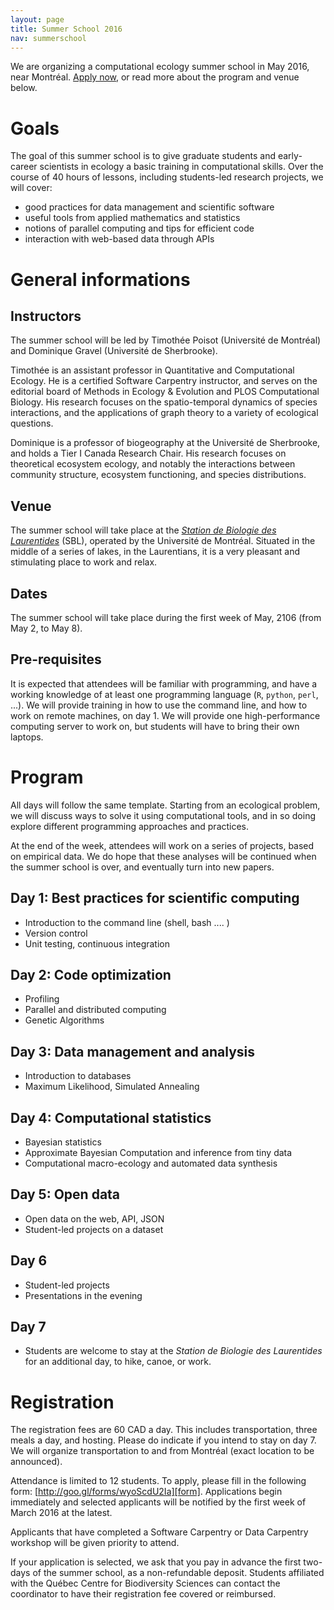 ```yaml
---
layout: page
title: Summer School 2016
nav: summerschool
---
```


We are organizing a computational ecology summer school in May 2016, near
Montréal. [Apply now][form], or read more about the program and venue below.

# Goals

The goal of this summer school is to give graduate students and early-career
scientists in ecology a basic training in computational skills. Over the
course of 40 hours of lessons, including students-led research projects,
we will cover:

- good practices for data management and scientific software
- useful tools from applied mathematics and statistics
- notions of parallel computing and tips for efficient code
- interaction with web-based data through APIs

# General informations

## Instructors

The summer school will be led by Timothée Poisot (Université de Montréal)
and Dominique Gravel (Université de Sherbrooke).

Timothée is an assistant professor in Quantitative and Computational
Ecology. He is a certified Software Carpentry instructor, and serves on the
editorial board of Methods in Ecology & Evolution and PLOS Computational
Biology. His research focuses on the spatio-temporal dynamics of species
interactions, and the applications of graph theory to a variety of ecological
questions.

Dominique is a professor of biogeography at the Université de Sherbrooke,
and holds a Tier I Canada Research Chair. His research focuses on theoretical
ecosystem ecology, and notably the interactions between community structure,
ecosystem functioning, and species distributions.

## Venue

The summer school will take place at the [*Station de Biologie des
Laurentides*][sbl] (SBL), operated by the Université de Montréal. Situated
in the middle of a series of lakes, in the Laurentians, it is a very pleasant
and stimulating place to work and relax.

[sbl]: http://www.sbl.umontreal.ca/index.html

## Dates

The summer school will take place during the first week of May, 2106 (from
May 2, to May 8).

## Pre-requisites

It is expected that attendees will be familiar with programming, and have
a working knowledge of at least one programming language (`R`, `python`,
`perl`, ...). We will provide training in how to use the command line, and
how to work on remote machines, on day 1. We will provide one high-performance
computing server to work on, but students will have to bring their own laptops.

# Program

All days will follow the same template. Starting from an ecological problem,
we will discuss ways to solve it using computational tools, and in so doing
explore different programming approaches and practices.

At the end of the week, attendees will work on a series of projects, based
on empirical data. We do hope that these analyses will be continued when
the summer school is over, and eventually turn into new papers.

## Day 1: Best practices for scientific computing

- Introduction to the command line (shell, bash .... )
- Version control
- Unit testing, continuous integration

## Day 2: Code optimization 

- Profiling
- Parallel and distributed computing
- Genetic Algorithms

## Day 3: Data management and analysis

- Introduction to databases
- Maximum Likelihood, Simulated Annealing

## Day 4: Computational statistics

- Bayesian statistics
- Approximate Bayesian Computation and inference from tiny data
- Computational macro-ecology and automated data synthesis

## Day 5: Open data

- Open data on the web, API, JSON
- Student-led projects on a dataset

## Day 6

- Student-led projects
- Presentations in the evening

## Day 7

- Students are welcome to stay at the *Station de Biologie des Laurentides*
for an additional day, to hike, canoe, or work.

# Registration

The registration fees are 60 CAD a day. This includes transportation, three
meals a day, and hosting. Please do indicate if you intend to stay on day
7. We will organize transportation to and from Montréal (exact location to
be announced).

Attendance is limited to 12 students. To apply, please fill in the following
form: [http://goo.gl/forms/wyoScdU2Ia][form]. Applications begin immediately
and selected applicants will be notified by the first week of March 2016 at
the latest.

[form]: http://goo.gl/forms/wyoScdU2Ia

Applicants that have completed a Software Carpentry or Data Carpentry workshop
will be given priority to attend.

If your application is selected, we ask that you pay in advance the first
two-days of the summer school, as a non-refundable deposit. Students affiliated
with the Québec Centre for Biodiversity Sciences can contact the coordinator
to have their registration fee covered or reimbursed.


